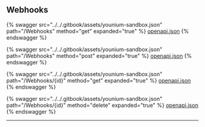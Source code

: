 ## Webhooks




{% swagger src="../../.gitbook/assets/younium-sandbox.json" path="/Webhooks" method="get" expanded="true" %}
[openapi.json](./docs-sandbox/.gitbook/assets/younium-sandbox.json)
{% endswagger %}

{% swagger src="../../.gitbook/assets/younium-sandbox.json" path="/Webhooks" method="post" expanded="true" %}
[openapi.json](./docs-sandbox/.gitbook/assets/younium-sandbox.json)
{% endswagger %}

{% swagger src="../../.gitbook/assets/younium-sandbox.json" path="/Webhooks/{id}" method="get" expanded="true" %}
[openapi.json](./docs-sandbox/.gitbook/assets/younium-sandbox.json)
{% endswagger %}

{% swagger src="../../.gitbook/assets/younium-sandbox.json" path="/Webhooks/{id}" method="delete" expanded="true" %}
[openapi.json](./docs-sandbox/.gitbook/assets/younium-sandbox.json)
{% endswagger %}


---
